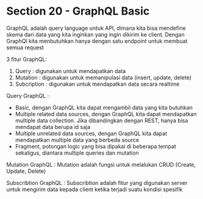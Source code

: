 # Section 20 - GraphQL Basic
GraphQL adalah query language untuk API, dimana kita bisa mendefine skema dari data yang kita inginkan yang ingin dikirim ke client. Dengan GraphQl kita menbutuhkan hanya dengan satu endpoint untuk membuat semua request

3 fitur GraphQL:
1. Query : digunakan untuk mendapatkan data
2. Mutation : digunakan untuk memanipulasi data (insert, update, delete)
3. Subcription : digunakan untuk mendapatkan data secara realtime

Query GraphQL :
* Basic, dengan GraphQL kita dapat mengambil data yang kita butuhkan
* Multiple related data sources, dengan GraphQL kita dapat mendapatkan multiple data collection. Jika dibandingkan dengan REST, hanya bisa mendapat data berupa id saja
* Multiple unrelated data sources, dengan GraphQL kita dapat mendapatkan multiple data yang berbeda source
* Fragment, potongan logic yang bisa dipakai di beberapa tempat sekaligus, diantara multiple queries dan mutation

Mutation GraphQL :
Mutation adalah fungsi untuk melalukan CRUD (Create, Update, Delete)

Subscribtion GraphQL :
Subscribtion adalah fitur yang digunakan server untuk mengirim data kepada client ketika terjadi suatu kondisi spesifik
